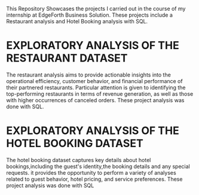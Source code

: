 This Repository Showcases the projects I carried out in the course of my internship at EdgeForth Business Solution. 
These projects include a Restaurant analysis and Hotel Booking analysis with SQL. 

# EXPLORATORY ANALYSIS OF THE RESTAURANT DATASET
The restaurant analysis aims to provide actionable insights into the  operational efficiency, customer behavior, and financial performance of their partnered restaurants. Particular attention is given to identifying the top-performing restaurants in terms of revenue generation, as well as those with higher occurrences of canceled orders. These project analysis was done with SQL.

# EXPLORATORY ANALYSIS OF THE HOTEL BOOKING DATASET
The hotel booking dataset captures key details about hotel bookings,including the guest's identity,the booking details and any special requests. it provides the opportunity to perform a variety of analyses related to guest behavior, hotel pricing, and service preferences. These project analysis was done with SQL
